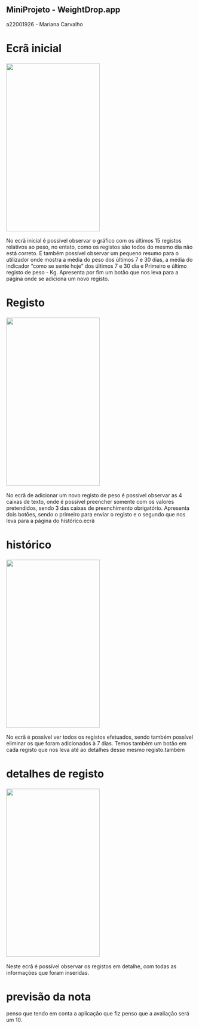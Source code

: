 ## MiniProjeto - WeightDrop.app
a22001926 - Mariana Carvalho

# Ecrã inicial  
### <img src="https://github.com/ULHT-CM-2021-22/mini-projeto-flutter-marianasfc/blob/main/ecr%C3%A3Inicial.jpg" height="450" width="250">
No ecrã inicial é possivel observar o gráfico com os últimos 15 registos relativos ao peso, no entato, como os registos são todos do mesmo dia não está correto.
É também possível observar um pequeno resumo para o utilizador onde mostra a média do peso dos últimos 7 e 30 dias, a média do indicador “como se sente hoje” dos últimos 7 e 30 dia e Primeiro e último registo de peso - Kg.
Apresenta por fim um botão que nos leva para a página onde se adiciona um novo registo.

# Registo
### <img src="https://github.com/ULHT-CM-2021-22/mini-projeto-flutter-marianasfc/blob/main/registo.jpg" height="450" width="250">
No ecrã de adicionar um novo registo de peso é possível observar as 4 caixas de texto, onde é possível preencher somente com os valores pretendidos, sendo 3 das caixas de preenchimento obrigatório.
Apresenta dois botões, sendo o primeiro para enviar o registo e o segundo que nos leva para a página do histórico.ecrã

# histórico
### <img src="https://github.com/ULHT-CM-2021-22/mini-projeto-flutter-marianasfc/blob/main/historico.jpg" height="450" width="250">
No ecrã é possível ver todos os registos efetuados, sendo também possível eliminar os que foram adicionados à 7 dias.
Temos também um botão em cada registo que nos leva até ao detalhes desse mesmo registo.também

# detalhes de registo
### <img src="https://github.com/ULHT-CM-2021-22/mini-projeto-flutter-marianasfc/blob/main/detalhes%20de%20registo.jpg" height="450" width="250">
Neste ecrã é possível observar os registos em detalhe, com todas as informações que foram inseridas.

# previsão da nota
penso que tendo em conta a aplicação que fiz penso que a avaliação será um 10.
